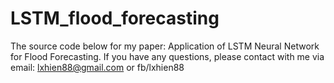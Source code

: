 # LSTM_flood_forecasting
The source code below for my paper: Application of LSTM Neural Network for Flood Forecasting.
If you have any questions, please contact with me via email: lxhien88@gmail.com or fb/lxhien88
